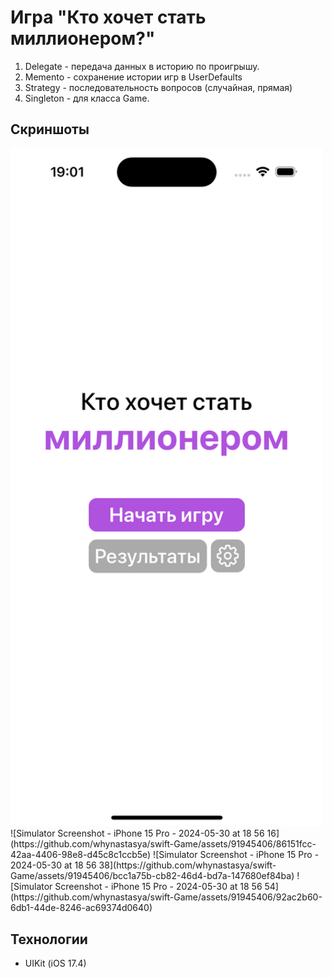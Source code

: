 # Игра "Кто хочет стать миллионером?"

1. Delegate - передача данных в историю по проигрышу.
2. Memento - сохранение истории игр в UserDefaults
3. Strategy - последовательность вопросов (случайная, прямая)
4. Singleton - для класса Game.

## Скриншоты 
<img src="/Game/Screenshots/Главный экран.png" width="500">
![Simulator Screenshot - iPhone 15 Pro - 2024-05-30 at 18 56 16](https://github.com/whynastasya/swift-Game/assets/91945406/86151fcc-42aa-4406-98e8-d45c8c1ccb5e)
![Simulator Screenshot - iPhone 15 Pro - 2024-05-30 at 18 56 38](https://github.com/whynastasya/swift-Game/assets/91945406/bcc1a75b-cb82-46d4-bd7a-147680ef84ba)
![Simulator Screenshot - iPhone 15 Pro - 2024-05-30 at 18 56 54](https://github.com/whynastasya/swift-Game/assets/91945406/92ac2b60-6db1-44de-8246-ac69374d0640)

## Технологии
- UIKit (iOS 17.4)
